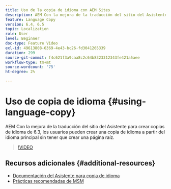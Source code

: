 ```yaml
---
title: Uso de la copia de idioma con AEM Sites
description: AEM Con la mejora de la traducción del sitio del Asistente para crear copias de idioma, los usuarios pueden crear una copia de idioma a partir del idioma principal sin tener que crear una página raíz.
feature: Language Copy
version: 6.4, 6.5
topic: Localization
role: User
level: Beginner
doc-type: Feature Video
exl-id: 49613808-6369-4e43-bc26-fd3041265339
duration: 299
source-git-commit: f4c621f3a9caa8c2c64b8323312343fe421a5aee
workflow-type: tm+mt
source-wordcount: '75'
ht-degree: 2%

---
```


# Uso de copia de idioma {#using-language-copy}

AEM Con la mejora de la traducción del sitio del Asistente para crear copias de idioma de 6.3, los usuarios pueden crear una copia de idioma a partir del idioma principal sin tener que crear una página raíz.

>[!VIDEO](https://video.tv.adobe.com/v/17116?quality=12&learn=on)

## Recursos adicionales {#additional-resources}

* [Documentación del Asistente para copia de idioma](https://helpx.adobe.com/experience-manager/6-5/sites/administering/using/tc-wizard.html)
* [Prácticas recomendadas de MSM](https://helpx.adobe.com/experience-manager/6-5/sites/administering/using/msm-best-practices.html)
